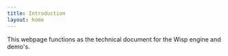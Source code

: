 ```yaml
---
title: Introduction
layout: home
---
```


This webpage functions as the technical document for the Wisp engine and demo's.
